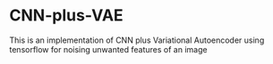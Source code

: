 # CNN-plus-VAE
This is an implementation of CNN plus Variational Autoencoder using tensorflow for noising unwanted features of an image
